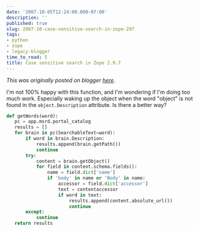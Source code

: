 ```yaml
---
date: '2007-10-05T12:24:00.000-07:00'
description: ''
published: true
slug: 2007-10-case-sensitive-search-in-zope-297
tags:
- python
- zope
- legacy-blogger
time_to_read: 5
title: Case sensitive search in Zope 2.9.7
---
```


*This was originally posted on blogger [here](https://pydanny.blogspot.com/2007/10/case-sensitive-search-in-zope-297.html)*.

I'm not 100% happy with this function, and I'm wondering if I'm doing too much work.  Especially waking up the object when the word "object" is not found in the `object.Description` attribute.  Is there a better way?

```python
def getWords(word):
   pc = app.msrd.portal_catalog
   results = []
   for brain in pc(SearchableText=word):
       if word in brain.Description:
           results.append(brain.getPath())
           continue
       try:
           content = brain.getObject()
           for field in content.schema.fields():
               name = field.dict['name']
               if 'body' in name or 'Body' in name:
                   accessor = field.dict['accessor']
                   text = contentaccessor
                   if word in text:
                       results.append(content.absolute_url())
                       continue
       except:
           continue
   return results
```